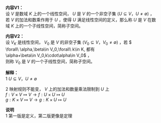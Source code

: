 **内容V1：**  
设 $V$ 是数域 $K$ 上的一个线性空间， $U$ 是 $V$ 的一个非空子集 $(U\subseteq V，U\neq\emptyset)$ ，若 $V$ 的加法和数乘作用于 $U$ ，使得 $U$ 满足线性空间的定义，那么称 $U$ 是 $V$ 在数域 $K$ 上的一个子线性空间，简称子空间。  
  
**内容V2：**  
设 $V_K$ 是线性空间， $V_0$ 是 $V$ 的非空子集 $(V_0\subseteq V，V_0\neq\emptyset)$ ，若 $  
\forall\ \alpha,\beta\in V_0,\forall\ k\in K, 都有  
\alpha+\beta\in V_0,k\cdot\alpha\in V_0$ ，  
则称 $V_0$ 是 $V$ 的一个子线性空间，简称子空间。  
  
**解释：**  
1  $U\subseteq V，U\neq\emptyset$   
  
2 映射规则不能变， $V$ 上的加法和数量乘法限制到 $U$ 上  
 $f:V\times V\mapsto V\longrightarrow  
f:U\times U\mapsto U$   
 $g:K\times V\mapsto V\longrightarrow   
g:K\times U\mapsto U$   
  
**说明**  
1 第一版是定义，第二版更像是定理  
